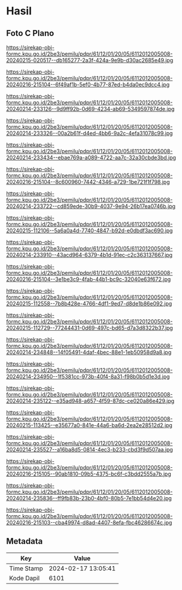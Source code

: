 # Hasil

## Foto C Plano

https://sirekap-obj-formc.kpu.go.id/2be3/pemilu/pdpr/61/12/01/20/05/6112012005008-20240215-020517--db165277-2a3f-424a-9e9b-d30ac2685e49.jpg

https://sirekap-obj-formc.kpu.go.id/2be3/pemilu/pdpr/61/12/01/20/05/6112012005008-20240216-215104--6f49af1b-5ef0-4b77-87ed-b4da0ec9dcc4.jpg

https://sirekap-obj-formc.kpu.go.id/2be3/pemilu/pdpr/61/12/01/20/05/6112012005008-20240214-233126--9d9ff92b-0d69-4234-ab69-5349597874de.jpg

https://sirekap-obj-formc.kpu.go.id/2be3/pemilu/pdpr/61/12/01/20/05/6112012005008-20240214-233326--00a2b61f-d4ed-4bb6-9a2c-4efa31078c99.jpg

https://sirekap-obj-formc.kpu.go.id/2be3/pemilu/pdpr/61/12/01/20/05/6112012005008-20240214-233434--ebae769a-a089-4722-aa7c-32a30cbde3bd.jpg

https://sirekap-obj-formc.kpu.go.id/2be3/pemilu/pdpr/61/12/01/20/05/6112012005008-20240216-215104--8c600960-7442-4346-a729-1be721f1f798.jpg

https://sirekap-obj-formc.kpu.go.id/2be3/pemilu/pdpr/61/12/01/20/05/6112012005008-20240214-233722--cd859ede-30b9-4037-9e94-26b17ea0746b.jpg

https://sirekap-obj-formc.kpu.go.id/2be3/pemilu/pdpr/61/12/01/20/05/6112012005008-20240215-112106--5a6a0a4d-7740-4847-b92d-e0dbdf3ac690.jpg

https://sirekap-obj-formc.kpu.go.id/2be3/pemilu/pdpr/61/12/01/20/05/6112012005008-20240214-233910--43acd964-6379-4b1d-91ec-c2c363137667.jpg

https://sirekap-obj-formc.kpu.go.id/2be3/pemilu/pdpr/61/12/01/20/05/6112012005008-20240216-215104--3e1be3c9-4fab-44b1-bc9c-32040e63f672.jpg

https://sirekap-obj-formc.kpu.go.id/2be3/pemilu/pdpr/61/12/01/20/05/6112012005008-20240215-112558--7b8b428e-4766-4df1-9ed7-d8de1b86e092.jpg

https://sirekap-obj-formc.kpu.go.id/2be3/pemilu/pdpr/61/12/01/20/05/6112012005008-20240215-112729--77244431-0d69-497c-bd65-d7a3d8322b37.jpg

https://sirekap-obj-formc.kpu.go.id/2be3/pemilu/pdpr/61/12/01/20/05/6112012005008-20240214-234848--14f05491-4daf-4bec-88e1-1eb50958d9a8.jpg

https://sirekap-obj-formc.kpu.go.id/2be3/pemilu/pdpr/61/12/01/20/05/6112012005008-20240214-234950--1f5381cc-973b-40f4-8a31-f98b0b5d1e3d.jpg

https://sirekap-obj-formc.kpu.go.id/2be3/pemilu/pdpr/61/12/01/20/05/6112012005008-20240214-235122--e35ad948-a657-4f59-87dc-ce020a86e429.jpg

https://sirekap-obj-formc.kpu.go.id/2be3/pemilu/pdpr/61/12/01/20/05/6112012005008-20240215-113425--e35677a0-841e-44a6-ba6d-2ea2e28512d2.jpg

https://sirekap-obj-formc.kpu.go.id/2be3/pemilu/pdpr/61/12/01/20/05/6112012005008-20240214-235527--a16ba8d5-0814-4ec3-b233-cbd3f9d507aa.jpg

https://sirekap-obj-formc.kpu.go.id/2be3/pemilu/pdpr/61/12/01/20/05/6112012005008-20240216-215105--90ab1810-09b5-4375-bc6f-c3bdd2555a7b.jpg

https://sirekap-obj-formc.kpu.go.id/2be3/pemilu/pdpr/61/12/01/20/05/6112012005008-20240214-235836--ff9fb83b-23b0-4bf0-80b5-7e1bb54d4e20.jpg

https://sirekap-obj-formc.kpu.go.id/2be3/pemilu/pdpr/61/12/01/20/05/6112012005008-20240216-215103--cba49974-d8ad-4407-8efa-fbc46286674c.jpg


## Metadata

| Key        | Value               |
| ---------- | ------------------- |
| Time Stamp | 2024-02-17 13:05:41 |
| Kode Dapil | 6101                |



